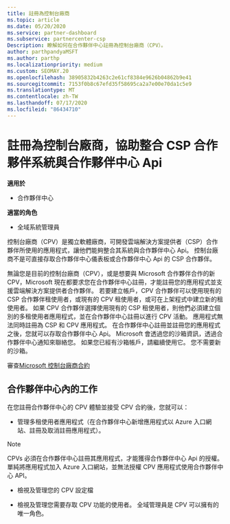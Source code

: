```yaml
---
title: 註冊為控制台廠商
ms.topic: article
ms.date: 05/20/2020
ms.service: partner-dashboard
ms.subservice: partnercenter-csp
Description: 瞭解如何在合作夥伴中心註冊為控制台廠商（CPV）。
author: parthpandyaMSFT
ms.author: parthp
ms.localizationpriority: medium
ms.custom: SEOMAY.20
ms.openlocfilehash: 38905832b4263c2e61cf8384e9626b04862b9e41
ms.sourcegitcommit: 7153f0b8c67efd35f58695ca2a7e00e70da1c5e9
ms.translationtype: MT
ms.contentlocale: zh-TW
ms.lasthandoff: 07/17/2020
ms.locfileid: "86434710"
---
```

# <a name="enroll-as-a-control-panel-vendor-to-help-integrate-csp-partner-systems-with-partner-center-apis"></a>註冊為控制台廠商，協助整合 CSP 合作夥伴系統與合作夥伴中心 Api

**適用於**

- 合作夥伴中心

**適當的角色**

- 全域系統管理員

控制台廠商（CPV）是獨立軟體廠商，可開發雲端解決方案提供者（CSP）合作夥伴所使用的應用程式，讓他們能夠整合其系統與合作夥伴中心 Api。 控制台廠商不是可直接存取合作夥伴中心儀表板或合作夥伴中心 Api 的 CSP 合作夥伴。

無論您是目前的控制台廠商（CPV），或是想要與 Microsoft 合作夥伴合作的新 CPV，Microsoft 現在都要求您在合作夥伴中心註冊，才能註冊您的應用程式並支援雲端解決方案提供者合作夥伴。 若要建立帳戶，CPV 合作夥伴可以使用現有的 CSP 合作夥伴租使用者，或現有的 CPV 租使用者，或可在上架程式中建立新的租使用者。 如果 CPV 合作夥伴選擇使用現有的 CSP 租使用者，則他們必須建立個別的多租使用者應用程式，並在合作夥伴中心註冊以進行 CPV 活動。 應用程式無法同時註冊為 CSP 和 CPV 應用程式。 在合作夥伴中心註冊並註冊您的應用程式之後，您就可以存取合作夥伴中心 Api。  Microsoft 會透過您的沙箱資訊，透過合作夥伴中心通知來聯絡您。 如果您已經有沙箱帳戶，請繼續使用它。 您不需要新的沙箱。

審查[Microsoft 控制台廠商合約](https://go.microsoft.com/fwlink/?linkid=2055198)


## <a name="working-in-partner-center"></a>合作夥伴中心內的工作
在您註冊合作夥伴中心的 CPV 體驗並接受 CPV 合約後，您就可以：

- 管理多租使用者應用程式（在合作夥伴中心新增應用程式以 Azure 入口網站、註冊及取消註冊應用程式）。

>[!Note] 
>CPVs 必須在合作夥伴中心註冊其應用程式，才能獲得合作夥伴中心 Api 的授權。 單純將應用程式加入 Azure 入口網站，並無法授權 CPV 應用程式使用合作夥伴中心 API。 

- 檢視及管理您的 CPV 設定檔 

- 檢視及管理您需要存取 CPV 功能的使用者。 全域管理員是 CPV 可以擁有的唯一角色。


